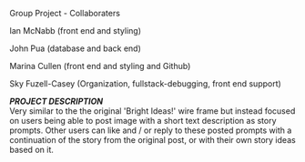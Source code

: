 Group Project - Collaboraters
<p>Ian McNabb (front end and styling)</p>
<p>John Pua (database and back end)</p>
<p>Marina Cullen (front end and styling and Github)</p>
<p>Sky Fuzell-Casey (Organization, fullstack-debugging, front end support)</p>

***PROJECT DESCRIPTION***
<br/>Very similar to the the original 'Bright Ideas!' wire frame but instead focused on 
users being able to post image with a short text description as story prompts. 
Other users can like and / or reply to these posted prompts with a continuation of the story from the original post, 
or with their own story ideas based on it.	
